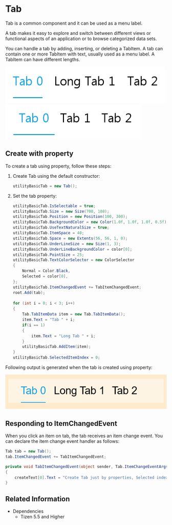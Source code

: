 # Tab
Tab is a common component and it can be used as a menu label.

A tab makes it easy to explore and switch between different views or functional aspects of an application or to browse categorized data sets.

You can handle a tab by adding, inserting, or deleting a TabItem. A tab can contain one or more TabItem with text, usually used as a menu label. A TabItem can have different lengths.

![Tab](./media/tab.png) ![Tab](./media/tab2.png)

## Create with property

To create a tab using property, follow these steps:

1. Create Tab using the default constructor:

    ```cs
    utilityBasicTab = new Tab();
    ```

2. Set the tab property:

    ```cs
    utilityBasicTab.IsSelectable = true;
    utilityBasicTab.Size = new Size(700, 108);
    utilityBasicTab.Position = new Position(100, 300);
    utilityBasicTab.BackgroundColor = new Color(1.0f, 1.0f, 1.0f, 0.5f);
    utilityBasicTab.UseTextNaturalSize = true;
    utilityBasicTab.ItemSpace = 40;
    utilityBasicTab.Space = new Extents(56, 56, 1, 0);
    utilityBasicTab.UnderLineSize = new Size(1, 3);
    utilityBasicTab.UnderLineBackgroundColor = color[0];
    utilityBasicTab.PointSize = 25;
    utilityBasicTab.TextColorSelector = new ColorSelector
    {
        Normal = Color.Black,
        Selected = color[0],
    };
    utilityBasicTab.ItemChangedEvent += TabItemChangedEvent;
    root.Add(tab);

    for (int i = 0; i < 3; i++)
    {
        Tab.TabItemData item = new Tab.TabItemData();
        item.Text = "Tab " + i;
        if(i == 1)
        {
            item.Text = "Long Tab " + i;
        }
        utilityBasicTab.AddItem(item);
    }
    utilityBasicTab.SelectedItemIndex = 0;
    ```

Following output is generated when the tab is created using property:

![Tab](./media/tab.gif)

## Responding to ItemChangedEvent
When you click an item on tab, the tab receives an item change event.
You can declare the item change event handler as follows:

```cs
Tab tab = new Tab();
tab.ItemChangedEvent += TabItemChangedEvent;
```

```cs
private void TabItemChangedEvent(object sender, Tab.ItemChangeEventArgs e)
{
    createText[0].Text = "Create Tab just by properties, Selected index from " + e.PreviousIndex + " to " + e.CurrentIndex;
}
```

## Related Information
- Dependencies
  -   Tizen 5.5 and Higher